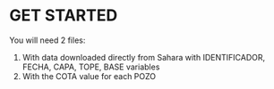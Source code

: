 # GET STARTED

You will need 2 files:

1. With data downloaded directly from Sahara with IDENTIFICADOR, FECHA, CAPA, TOPE, BASE variables
2. With the COTA value for each POZO
